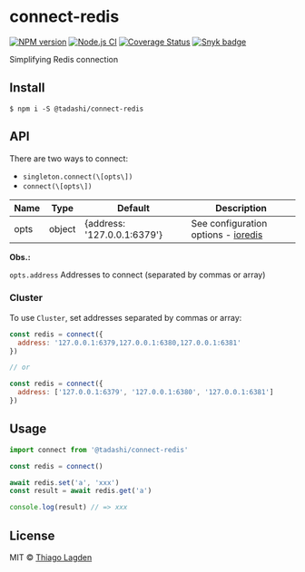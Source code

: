 # connect-redis

[![NPM version][npm-img]][npm]
[![Node.js CI][ci-img]][ci]
[![Coverage Status][coveralls-img]][coveralls]
[![Snyk badge][snyk-img]][snyk]

[npm-img]:         https://img.shields.io/npm/v/@tadashi/connect-redis.svg
[npm]:             https://www.npmjs.com/package/@tadashi/connect-redis
[ci-img]:          https://github.com/lagden/connect-redis/workflows/Node.js%20CI/badge.svg
[ci]:              https://github.com/lagden/connect-redis/actions?query=workflow%3A%22Node.js+CI%22
[coveralls-img]:   https://coveralls.io/repos/github/lagden/connect-redis/badge.svg?branch=main
[coveralls]:       https://coveralls.io/github/lagden/connect-redis?branch=main
[snyk-img]:        https://snyk.io/test/github/lagden/connect-redis/badge.svg
[snyk]:            https://snyk.io/test/github/lagden/connect-redis


Simplifying Redis connection


## Install

```
$ npm i -S @tadashi/connect-redis
```


## API

There are two ways to connect:

- `singleton.connect(\[opts\])`
- `connect(\[opts\])`

Name    | Type     | Default                     | Description
------- | -------- | --------------------------- | ------------
opts    | object   | {address: '127.0.0.1:6379'} | See configuration options - [ioredis](https://luin.github.io/ioredis/interfaces/CommonRedisOptions.html)


**Obs.:**

`opts.address` Addresses to connect (separated by commas or array)


### Cluster

To use `Cluster`, set addresses separated by commas or array:

```js
const redis = connect({
  address: '127.0.0.1:6379,127.0.0.1:6380,127.0.0.1:6381'
})

// or

const redis = connect({
  address: ['127.0.0.1:6379', '127.0.0.1:6380', '127.0.0.1:6381']
})
```


## Usage

```js
import connect from '@tadashi/connect-redis'

const redis = connect()

await redis.set('a', 'xxx')
const result = await redis.get('a')

console.log(result) // => xxx
```


## License

MIT © [Thiago Lagden](https://github.com/lagden)
